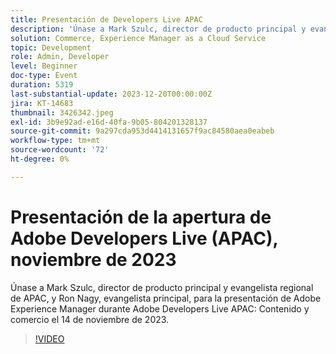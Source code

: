 ```yaml
---
title: Presentación de Developers Live APAC
description: 'Únase a Mark Szulc, director de producto principal y evangelista regional de APAC, y Ron Nagy, evangelista principal, para la presentación de Adobe Experience Manager durante Adobe Developers Live APAC: Contenido y comercio el 14 de noviembre de 2023.'
solution: Commerce, Experience Manager as a Cloud Service
topic: Development
role: Admin, Developer
level: Beginner
doc-type: Event
duration: 5319
last-substantial-update: 2023-12-20T00:00:00Z
jira: KT-14683
thumbnail: 3426342.jpeg
exl-id: 3b9e92ad-e16d-40fa-9b05-804201328137
source-git-commit: 9a297cda953d4414131657f9ac84580aea0eabeb
workflow-type: tm+mt
source-wordcount: '72'
ht-degree: 0%

---
```


# Presentación de la apertura de Adobe Developers Live (APAC), noviembre de 2023

Únase a Mark Szulc, director de producto principal y evangelista regional de APAC, y Ron Nagy, evangelista principal, para la presentación de Adobe Experience Manager durante Adobe Developers Live APAC: Contenido y comercio el 14 de noviembre de 2023.

>[!VIDEO](https://video.tv.adobe.com/v/3426342/?learn=on)
